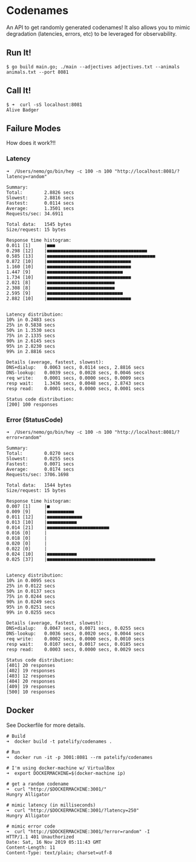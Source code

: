 # Codenames

An API to get randomly generated codenames! It also allows you to mimic degradation (latencies, errors, etc) to be leveraged for observability.  


## Run It!

    $ go build main.go; ./main --adjectives adjectives.txt --animals animals.txt --port 8081
    
## Call It!

    $ ➜  curl -sS localhost:8081
    Alive Badger
    
## Failure Modes

How does it work?!!

### Latency

    ➜  /Users/nemo/go/bin/hey -c 100 -n 100 "http://localhost:8081/?latency=random"

    Summary:
    Total:        2.8826 secs
    Slowest:      2.8816 secs
    Fastest:      0.0114 secs
    Average:      1.3501 secs
    Requests/sec: 34.6911
    
    Total data:   1545 bytes
    Size/request: 15 bytes

    Response time histogram:
    0.011 [1]     |■■■
    0.298 [12]    |■■■■■■■■■■■■■■■■■■■■■■■■■■■■■■■■■■■■■
    0.585 [13]    |■■■■■■■■■■■■■■■■■■■■■■■■■■■■■■■■■■■■■■■■
    0.872 [10]    |■■■■■■■■■■■■■■■■■■■■■■■■■■■■■■■
    1.160 [10]    |■■■■■■■■■■■■■■■■■■■■■■■■■■■■■■■
    1.447 [9]     |■■■■■■■■■■■■■■■■■■■■■■■■■■■■
    1.734 [10]    |■■■■■■■■■■■■■■■■■■■■■■■■■■■■■■■
    2.021 [8]     |■■■■■■■■■■■■■■■■■■■■■■■■■
    2.308 [8]     |■■■■■■■■■■■■■■■■■■■■■■■■■
    2.595 [9]     |■■■■■■■■■■■■■■■■■■■■■■■■■■■■
    2.882 [10]    |■■■■■■■■■■■■■■■■■■■■■■■■■■■■■■■


    Latency distribution:
    10% in 0.2483 secs
    25% in 0.5838 secs
    50% in 1.3530 secs
    75% in 2.1335 secs
    90% in 2.6145 secs
    95% in 2.8230 secs
    99% in 2.8816 secs

    Details (average, fastest, slowest):
    DNS+dialup:   0.0063 secs, 0.0114 secs, 2.8816 secs
    DNS-lookup:   0.0039 secs, 0.0028 secs, 0.0046 secs
    req write:    0.0001 secs, 0.0000 secs, 0.0009 secs
    resp wait:    1.3436 secs, 0.0048 secs, 2.8743 secs
    resp read:    0.0001 secs, 0.0000 secs, 0.0001 secs

    Status code distribution:
    [200] 100 responses

### Error (StatusCode)

    ➜  /Users/nemo/go/bin/hey -c 100 -n 100 "http://localhost:8081/?error=random"

    Summary:
    Total:        0.0270 secs
    Slowest:      0.0255 secs
    Fastest:      0.0071 secs
    Average:      0.0174 secs
    Requests/sec: 3706.1698
    
    Total data:   1544 bytes
    Size/request: 15 bytes

    Response time histogram:
    0.007 [1]     |■
    0.009 [9]     |■■■■■■■■■■
    0.011 [12]    |■■■■■■■■■■■■■
    0.013 [10]    |■■■■■■■■■■■
    0.014 [21]    |■■■■■■■■■■■■■■■■■■■■■■■
    0.016 [0]     |
    0.018 [0]     |
    0.020 [0]     |
    0.022 [0]     |
    0.024 [10]    |■■■■■■■■■■■
    0.025 [37]    |■■■■■■■■■■■■■■■■■■■■■■■■■■■■■■■■■■■■■■■■


    Latency distribution:
    10% in 0.0095 secs
    25% in 0.0122 secs
    50% in 0.0137 secs
    75% in 0.0244 secs
    90% in 0.0249 secs
    95% in 0.0251 secs
    99% in 0.0255 secs

    Details (average, fastest, slowest):
    DNS+dialup:   0.0047 secs, 0.0071 secs, 0.0255 secs
    DNS-lookup:   0.0036 secs, 0.0020 secs, 0.0044 secs
    req write:    0.0002 secs, 0.0000 secs, 0.0010 secs
    resp wait:    0.0107 secs, 0.0017 secs, 0.0185 secs
    resp read:    0.0003 secs, 0.0000 secs, 0.0029 secs

    Status code distribution:
    [401] 20 responses
    [402] 19 responses
    [403] 12 responses
    [404] 20 responses
    [409] 19 responses
    [500] 10 responses

## Docker

See Dockerfile for more details.

    # Build
    ➜  docker build -t patelify/codenames .

    # Run 
    ➜  docker run -it -p 3001:8081 --rm patelify/codenames

    # I'm using docker-machine w/ VirtualBox
    ➜  export DOCKERMACHINE=$(docker-machine ip)

    # get a random codename 
    ➜  curl "http://$DOCKERMACHINE:3001/"
    Hungry Alligator

    # mimic latency (in milliseconds)
    ➜  curl "http://$DOCKERMACHINE:3001/?latency=250"
    Hungry Alligator

    # mimic error code
    ➜  curl "http://$DOCKERMACHINE:3001/?error=random" -I
    HTTP/1.1 401 Unauthorized
    Date: Sat, 16 Nov 2019 05:11:43 GMT
    Content-Length: 11
    Content-Type: text/plain; charset=utf-8
